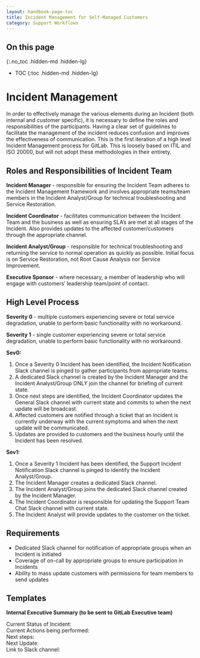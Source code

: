 ```yaml
---
layout: handbook-page-toc
title: Incident Management for Self-Managed Customers
category: Support Workflows
---
```


## On this page
{:.no_toc .hidden-md .hidden-lg}

- TOC
{:toc .hidden-md .hidden-lg}

# Incident Management


In order to effectively manage the various elements during an Incident (both internal and customer specific), it is necessary to define the roles and responsibilities of the participants. Having a clear set of guidelines to facilitate the management of the incident reduces confusion and improves the effectiveness of communication. This is the first iteration of a high level Incident Management process for GitLab. This is loosely based on ITIL and ISO 20000, but will not adopt these methodologies in their entirety.


## Roles and Responsibilities of Incident Team

**Incident Manager** - responsible for ensuring the Incident Team adheres to the Incident Management framework and involves appropriate teams/team members in the Incident Analyst/Group for technical troubleshooting and Service Restoration.

**Incident Coordinator**  - facilitates communication between the Incident Team and the business as well as ensuring SLA’s are met at all stages of the Incident. Also provides updates to the affected customer/customers through the appropriate channel.

**Incident Analyst/Group**  - responsible for technical troubleshooting and returning the service to normal operation as quickly as possible. Initial focus is on Service Restoration, not Root Cause Analysis nor Service Improvement.

**Executive Sponsor** - where necessary, a member of leadership who will engage with customers’ leadership team/point of contact.


## High Level Process

**Severity 0** - multiple customers experiencing severe or total service degradation, unable to perform basic functionality with no workaround.

**Severity 1** - single customer experiencing severe or total service degradation, unable to perform basic functionality with no workaround.


**Sev0:** 
1. Once a Severity 0 Incident has been identified, the Incident Notification Slack channel is pinged to gather participants from appropriate teams. 
2. A dedicated Slack channel is created by the Incident Manager and the Incident Analyst/Group ONLY join the channel for briefing of current state. 
3. Once next steps are identified, the Incident Coordinator updates the General Slack channel with current state and commits to when the next update will be broadcast. 
4. Affected customers are notified through a ticket that an Incident is currently underway with the current symptoms and when the next update will be communicated. 
5. Updates are provided to customers and the business hourly until the Incident has been resolved.



**Sev1:** 
1. Once a Severity 1 Incident has been identified, the Support Incident Notification Slack channel is pinged to identify the Incident Analyst/Group.
2. The Incident Manager creates a dedicated Slack channel.
3. The Incident Analyst/Group joins the dedicated Slack channel created by the Incident Manager. 
4. The Incident Coordinator is responsible for updating the Support Team Chat Slack channel with current state. 
5. The Incident Analyst will provide updates to the customer on the ticket.



## Requirements

- Dedicated Slack channel for notification of appropriate groups when an Incident is initiated
- Coverage of on-call by appropriate groups to ensure participation in Incidents
- Ability to mass update customers with permissions for team members to send updates


## Templates

**Internal Executive Summary (to be sent to GitLab Executive team)**

Current Status of Incident:  
Current Actions being performed:  
Next steps:  
Next Update:  
Link to Slack channel:  
